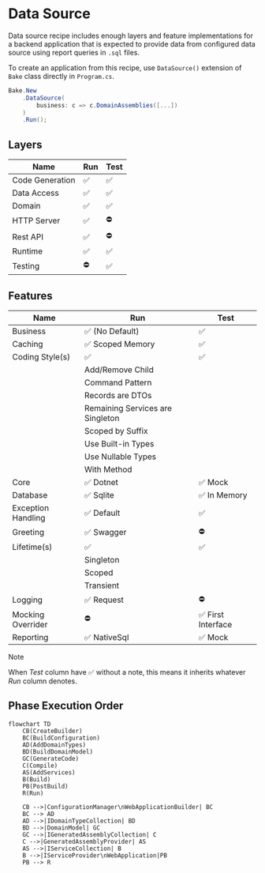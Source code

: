 # Data Source

Data source recipe includes enough layers and feature implementations for a
backend application that is expected to provide data from configured data source
using report queries in `.sql` files.

To create an application from this recipe, use `DataSource()` extension of
`Bake` class directly in `Program.cs`.

```csharp
Bake.New
    .DataSource(
        business: c => c.DomainAssemblies([...])
    )
    .Run();
```

## Layers

| Name                 | Run                | Test               |
| -------------------- | ------------------ | ------------------ |
| Code Generation      | :white_check_mark: | :white_check_mark: |
| Data Access          | :white_check_mark: | :white_check_mark: |
| Domain               | :white_check_mark: | :white_check_mark: |
| HTTP Server          | :white_check_mark: | :no_entry:         |
| Rest API             | :white_check_mark: | :no_entry:         |
| Runtime              | :white_check_mark: | :white_check_mark: |
| Testing              | :no_entry:         | :white_check_mark: |

## Features

| Name               | Run                              | Test                               |
| ------------------ | -------------------------------- | ---------------------------------- |
| Business           | :white_check_mark: (No Default)  | :white_check_mark:                 |
| Caching            | :white_check_mark: Scoped Memory | :white_check_mark:                 |
| Coding Style(s)    | :white_check_mark:               | :white_check_mark:                 |
|                    | Add/Remove Child                 |                                    |
|                    | Command Pattern                  |                                    |
|                    | Records are DTOs                 |                                    |
|                    | Remaining Services are Singleton |                                    |
|                    | Scoped by Suffix                 |                                    |
|                    | Use Built-in Types               |                                    |
|                    | Use Nullable Types               |                                    |
|                    | With Method                      |                                    |
| Core               | :white_check_mark: Dotnet        | :white_check_mark: Mock            |
| Database           | :white_check_mark: Sqlite        | :white_check_mark: In Memory       |
| Exception Handling | :white_check_mark: Default       | :white_check_mark:                 |
| Greeting           | :white_check_mark: Swagger       | :no_entry:                         |
| Lifetime(s)        | :white_check_mark:               | :white_check_mark:                 |
|                    | Singleton                        |                                    |
|                    | Scoped                           |                                    |
|                    | Transient                        |                                    |
| Logging            | :white_check_mark: Request       | :no_entry:                         |
| Mocking Overrider  | :no_entry:                       | :white_check_mark: First Interface |
| Reporting          | :white_check_mark: NativeSql     | :white_check_mark: Mock            |

> [!NOTE]
>
> When _Test_ column have :white_check_mark: without a note, this means it
> inherits whatever _Run_ column denotes.

## Phase Execution Order

```mermaid
flowchart TD
    CB(CreateBuilder)
    BC(BuildConfiguration)
    AD(AddDomainTypes)
    BD(BuildDomainModel)
    GC(GenerateCode)
    C(Compile)
    AS(AddServices)
    B(Build)
    PB(PostBuild)
    R(Run)

    CB -->|ConfigurationManager\nWebApplicationBuilder| BC
    BC --> AD
    AD -->|IDomainTypeCollection| BD
    BD -->|DomainModel| GC
    GC -->|IGeneratedAssemblyCollection| C
    C -->|GeneratedAssemblyProvider| AS
    AS -->|IServiceCollection| B
    B -->|IServiceProvider\nWebApplication|PB
    PB --> R
```
